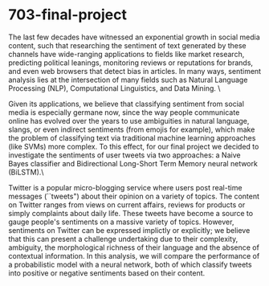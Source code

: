 # 703-final-project

The last few decades have witnessed an exponential growth in social media content, such that researching the sentiment of text generated by these channels have wide-ranging applications to fields like market research, predicting political leanings, monitoring reviews or reputations for brands, and even web browsers that detect bias in articles. In many ways, sentiment analysis lies at the intersection of many fields such as Natural Language Processing (NLP), Computational Linguistics, and Data Mining. \\

Given its applications, we believe that classifying sentiment from social media is especially germane now, since the way people communicate online has evolved over the years to use ambiguities in natural language, slangs, or even indirect sentiments (from emojis for example), which make the problem of classifying text via traditional machine learning approaches (like SVMs) more complex. To this effect, for our final project we decided to investigate the sentiments of user tweets via two approaches: a Naive Bayes classifier and Bidirectional Long-Short Term Memory neural network (BiLSTM).\\

Twitter is a popular micro-blogging service where users post real-time messages (``tweets") about their opinion on a variety of topics. The content on Twitter ranges from views on current affairs, reviews for products or simply complaints about daily life. These tweets have become a source to gauge people's sentiments on a massive variety of topics. However, sentiments on Twitter can be expressed implictly or explicitly; we believe that this can present a challenge undertaking due to their complexity, ambiguity, the morphological richness of their language and the absence of contextual information. In this analysis, we will compare the performance of a probabilistic model with a neural network, both of which classify tweets into positive or negative sentiments based on their content.

